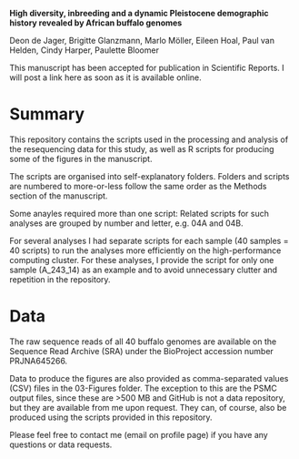 **High diversity, inbreeding and a dynamic Pleistocene demographic history revealed by African buffalo genomes**

Deon de Jager, Brigitte Glanzmann, Marlo Möller, Eileen Hoal, Paul van Helden, Cindy Harper, Paulette Bloomer  

This manuscript has been accepted for publication in Scientific Reports. I will post a link here as soon as it is available online.

# Summary
This repository contains the scripts used in the processing and analysis of the resequencing data for this study, as well as R scripts for producing some of the figures in the manuscript.

The scripts are organised into self-explanatory folders. Folders and scripts are numbered to more-or-less follow the same order as the Methods section of the manuscript. 

Some anayles required more than one script: Related scripts for such analyses are grouped by number and letter, e.g. 04A and 04B.

For several analyses I had separate scripts for each sample (40 samples = 40 scripts) to run the analyses more efficiently on the high-performance computing cluster. For these analyses, I provide the script for only one sample (A_243_14) as an example and to avoid unnecessary clutter and repetition in the repository.

# Data
The raw sequence reads of all 40 buffalo genomes are available on the Sequence Read Archive (SRA) under the BioProject accession number PRJNA645266.

Data to produce the figures are also provided as comma-separated values (CSV) files in the 03-Figures folder. The exception to this are the PSMC output files, since these are >500 MB and GitHub is not a data repository, but they are available from me upon request. They can, of course, also be produced using the scripts provided in this repository.

Please feel free to contact me (email on profile page) if you have any questions or data requests.
